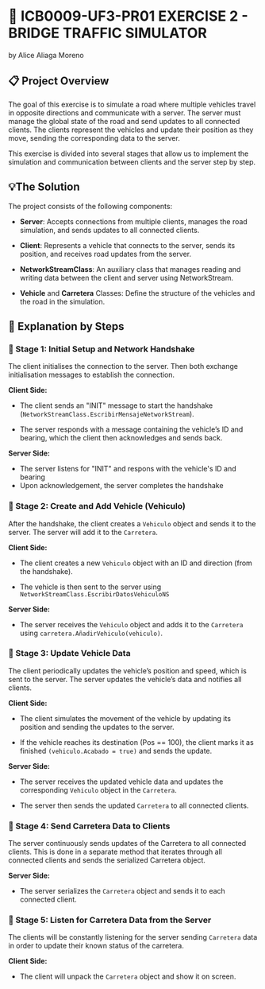 # 🚦 ICB0009-UF3-PR01 EXERCISE 2 - BRIDGE TRAFFIC SIMULATOR
by Alice Aliaga Moreno

## 📋 Project Overview
The goal of this exercise is to simulate a road where multiple vehicles travel in opposite directions and communicate with a server. The server must manage the global state of the road and send updates to all connected clients. The clients represent the vehicles and update their position as they move, sending the corresponding data to the server.

This exercise is divided into several stages that allow us to implement the simulation and communication between clients and the server step by step.

## 💡The Solution
The project consists of the following components:

- **Server**: Accepts connections from multiple clients, manages the road simulation, and sends updates to all connected clients.

- **Client**: Represents a vehicle that connects to the server, sends its position, and receives road updates from the server.

- **NetworkStreamClass**: An auxiliary class that manages reading and writing data between the client and server using NetworkStream.

- **Vehicle** and **Carretera** Classes: Define the structure of the vehicles and the road in the simulation.


## 🧮 Explanation by Steps
### 📍 Stage 1: Initial Setup and Network Handshake
The client initialises the connection to the server. Then both exchange initialisation messages to establish the connection.

**Client Side:**

- The client sends an "INIT" message to start the handshake (`NetworkStreamClass.EscribirMensajeNetworkStream`).

- The server responds with a message containing the vehicle’s ID and bearing, which the client then acknowledges and sends back.

**Server Side:**

- The server listens for "INIT" and respons with the vehicle's ID and bearing
- Upon acknowledgement, the server completes the handshake

### 📍 Stage 2: Create and Add Vehicle (Vehiculo)
After the handshake, the client creates a `Vehiculo` object and sends it to the server. The server will add it to the `Carretera`.

**Client Side:**

- The client creates a new `Vehiculo` object with an ID and direction (from the handshake).

- The vehicle is then sent to the server using `NetworkStreamClass.EscribirDatosVehiculoNS`

**Server Side:**

- The server receives the `Vehiculo` object and adds it to the `Carretera` using `carretera.AñadirVehiculo(vehiculo)`.

### 📍 Stage 3: Update Vehicle Data
The client periodically updates the vehicle’s position and speed, which is sent to the server. The server updates the vehicle’s data and notifies all clients.

**Client Side:**

- The client simulates the movement of the vehicle by updating its position and sending the updates to the server.

- If the vehicle reaches its destination (Pos == 100), the client marks it as finished `(vehiculo.Acabado = true)` and sends the update.

**Server Side:**
- The server receives the updated vehicle data and updates the corresponding `Vehiculo` object in the `Carretera`.

- The server then sends the updated `Carretera` to all connected clients.

### 📍 Stage 4: Send Carretera Data to Clients
The server continuously sends updates of the Carretera to all connected clients. This is done in a separate method that iterates through all connected clients and sends the serialized Carretera object.

**Server Side:**

- The server serializes the `Carretera` object and sends it to each connected client.

### 📍 Stage 5: Listen for Carretera Data from the Server
The clients will be constantly listening for the server sending `Carretera` data in order to update their known status of the carretera.

**Client Side:**

- The client will unpack the `Carretera` object and show it on screen.